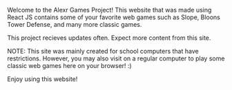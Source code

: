 Welcome to the Alexr Games Project! This website that was made using React JS contains some of your favorite web games such as Slope, Bloons Tower Defense, and many more classic games.

This project recieves updates often. Expect more content from this site.

NOTE: This site was mainly created for school computers that have restrictions. However, you may also visit on a regular computer to play some classic web games here on your browser! :) 

Enjoy using this website!   

